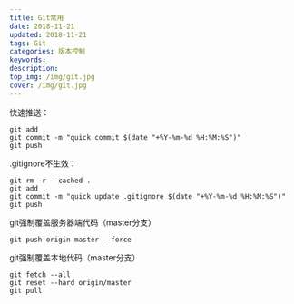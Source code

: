 ```yaml
---
title: Git常用
date: 2018-11-21
updated: 2018-11-21
tags: Git
categories: 版本控制
keywords: 
description: 
top_img: /img/git.jpg
cover: /img/git.jpg
---
```




快速推送：

``` shell
git add .
git commit -m "quick commit $(date "+%Y-%m-%d %H:%M:%S")"
git push
```



.gitignore不生效：

``` shell
git rm -r --cached .
git add .
git commit -m "quick update .gitignore $(date "+%Y-%m-%d %H:%M:%S")"
git push
```



git强制覆盖服务器端代码（master分支）

``` shell
git push origin master --force
```



git强制覆盖本地代码（master分支）

```shell
git fetch --all
git reset --hard origin/master
git pull
```

